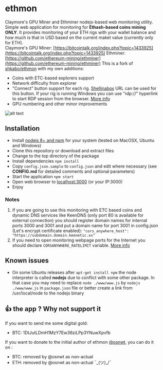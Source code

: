 # ethmon
Claymore's GPU Miner and Ethminer nodejs-based web monitoring utility.  
Simple web application for monitoring for **Ethash-based coins mining ONLY**. It provides monitoring of your ETH rigs with your wallet balance and how much is that in USD based on the current maket value (currently only for ETH).   
Claymore's GPU Miner: [https://bitcointalk.org/index.php?topic=1433925](https://bitcointalk.org/index.php?topic=1433925)
Ethminer: [https://github.com/ethereum-mining/ethminer](https://github.com/ethereum-mining/ethminer)
This is a fork of [shkabo/ethmon](https://github.com/osnwt/ethmon) with my own additions:
- Coins with ETC-based explorers support
- Network difficulty from explorer
- "Connect" button support for each rig. [Shellinabox](https://github.com/shellinabox/shellinabox) URL can be used for this button. If your rig is running Windows you can use "rdp://" hyperlink to start RDP session from the browser. [More info](https://docs.microsoft.com/en-us/windows-server/remote/remote-desktop-services/clients/remote-desktop-uri)
- GPU numbering and other minor improvements

![alt text](https://github.com/platofff/ethmon/raw/master/screenshot.png "screenshot")  

## Installation
* Install [nodejs 8+ and npm](http://nodejs.org) for your system (tested on MacOSX, Ubuntu and Windows)
* Clone this repository or download and extract files
* Change to the top directory of the package
* Install dependencies ```npm install```
* Copy ```config.json.sample``` to ```config.json``` and edit where necessary (see **CONFIG.md** for detailed comments and optional parameters)
* Start the application ```npm start```
* Open web browser to [localhost:3000](localhost:3000) (or your IP:3000)
* Enjoy
### Notes
1. If you are going to use this monitoring with ETC based coins and dynamic DNS services like KeenDNS (only port 80 is available for external connection) you should register domain names for internal ports 3000 and 3001 and put a domain name for port 3001 in config.json (Let's encrypt certificate enabled):
```"cors_anywhere_host": "https://subdomain.domain.keenetic.xx"```
2. If you need to open monitoring webpage ports for the Internet you should declare ```CORSANYWHERE_RATELIMIT``` variable. [More info](https://github.com/Rob--W/cors-anywhere/blob/2ee31471ce3b624b5503bcc9c62fbe6783192c45/README.md#demo-server)

## Known issues
* On some Ubuntu releases after ```apt-get install npm``` the node interpreter is called **nodejs** due to conflict with some other package. In that case you may need to replace ```node ./www/www.js``` by ```nodejs ./www/www.js``` in ```package.json``` file or better create a link from /usr/local/node to the nodejs binary 

## :+1: the app ? Why not support it
If you want to send me some digital gold: 
* BTC: 1DtJutLDmH1MzY7Ew36ziLPp3YNuwXpvfb

If you want to donate to the initial author of ethmon [@osnwt](https://github.com/osnwt), you can do it on :
- BTC: removed by @osnwt as non-actual
- ETH: removed by @osnwt as non-actual
¯\_(ツ)_/¯
